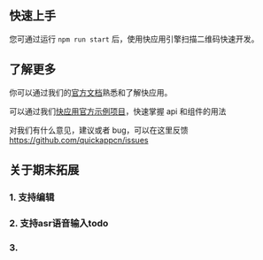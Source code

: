 ## 快速上手

您可通过运行 `npm run start` 后，使用快应用引擎扫描二维码快速开发。

## 了解更多

你可以通过我们的[官方文档](https://doc.quickapp.cn/)熟悉和了解快应用。

可以通过我们[快应用官方示例项目](https://github.com/quickappcn/sample)，快速掌握
api 和组件的用法

对我们有什么意见，建议或者 bug，可以在这里反馈
https://github.com/quickappcn/issues

## 关于期末拓展
### 1. 支持编辑
### 2. 支持asr语音输入todo
### 3. 